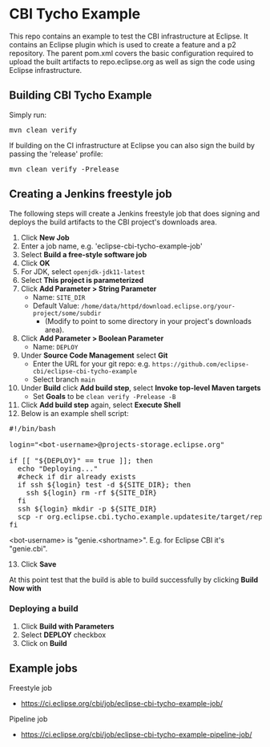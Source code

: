 # CBI Tycho Example

This repo contains an example to test the CBI infrastructure at Eclipse.
It contains an Eclipse plugin which is used to create a feature and a p2 repository.
The parent pom.xml covers the basic configuration required to upload the built artifacts to
repo.eclipse.org as well as sign the code using Eclipse infrastructure.

## Building CBI Tycho Example

Simply run:

<pre>mvn clean verify</pre>

If building on the CI infrastructure at Eclipse you can also sign the build by
passing the 'release' profile:

<pre>mvn clean verify -Prelease</pre>


## Creating a Jenkins freestyle job

The following steps will create a Jenkins freestyle job that does signing and deploys
the build artifacts to the CBI project's downloads area.

1. Click **New Job**
2. Enter a job name, e.g. 'eclipse-cbi-tycho-example-job'
3. Select **Build a free-style software job**
4. Click **OK**
5. For JDK, select `openjdk-jdk11-latest`
6. Select **This project is parameterized**
7. Click **Add Parameter > String Parameter**
   * Name: `SITE_DIR` 
   * Default Value: `/home/data/httpd/download.eclipse.org/your-project/some/subdir`
     *  (Modify to point to some directory in your project's
    downloads area).
8. Click **Add Parameter > Boolean Parameter**
   * Name: `DEPLOY`
9. Under **Source Code Management** select **Git**
   * Enter the URL for your git repo: e.g. `https://github.com/eclipse-cbi/eclipse-cbi-tycho-example`
   * Select branch `main`
10. Under **Build** click **Add build step**, select **Invoke top-level Maven targets**
    * Set **Goals** to be `clean verify -Prelease -B`
11. Click **Add build step** again, select **Execute Shell**
12. Below is an example shell script:

<pre>
#!/bin/bash

login="&lt;bot-username&gt;@projects-storage.eclipse.org"

if [[ "${DEPLOY}" == true ]]; then
  echo "Deploying..."
  #check if dir already exists
  if ssh ${login} test -d ${SITE_DIR}; then
    ssh ${login} rm -rf ${SITE_DIR}
  fi
  ssh ${login} mkdir -p ${SITE_DIR}
  scp -r org.eclipse.cbi.tycho.example.updatesite/target/repository ${login}:${SITE_DIR}
fi
</pre>

&lt;bot-username&gt; is "genie.&lt;shortname&gt;". E.g. for Eclipse CBI it's "genie.cbi".

13. Click **Save**

At this point test that the build is able to build successfully by clicking
**Build Now with**

### Deploying a build


1. Click **Build with Parameters**
2. Select **DEPLOY** checkbox
4. Click on **Build**

## Example jobs

Freestyle job
* https://ci.eclipse.org/cbi/job/eclipse-cbi-tycho-example-job/

Pipeline job
* https://ci.eclipse.org/cbi/job/eclipse-cbi-tycho-example-pipeline-job/
